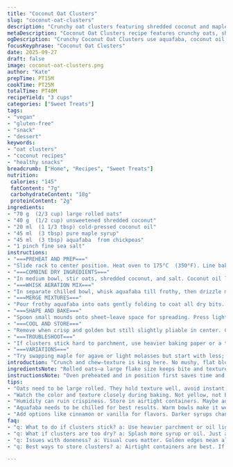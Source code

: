 ```yaml
---
title: "Coconut Oat Clusters"
slug: "coconut-oat-clusters"
description: "Crunchy oat clusters featuring shredded coconut and maple syrup, baked until golden and slightly chewy. Uses aquafaba instead of egg white, and cold-pressed coconut oil for a richer aroma and texture. A sprinkle of sea salt on top brightens flavors, balancing sweetness. Suitable for vegan, gluten-free, and dairy-free diets. Baking time adjusted to develop color and caramel notes without burning. Fluffy aquafaba aerates the mixture, ensuring light clusters instead of dense clumps. Practical tips for stirring clusters mid-bake, preventing overbrowning, and storing to keep crispness."
metaDescription: "Coconut Oat Clusters recipe features crunchy oats, shredded coconut, and aquafaba for a vegan treat. Perfect snack for any occasion."
ogDescription: "Crunchy Coconut Oat Clusters use aquafaba, coconut oil, and maple syrup for a delightful vegan snack. Crisp and chewy in every bite."
focusKeyphrase: "Coconut Oat Clusters"
date: 2025-09-27
draft: false
image: coconut-oat-clusters.png
author: "Kate"
prepTime: PT15M
cookTime: PT25M
totalTime: PT40M
recipeYield: "3 cups"
categories: ["Sweet Treats"]
tags:
- "vegan"
- "gluten-free"
- "snack"
- "dessert"
keywords:
- "oat clusters"
- "coconut recipes"
- "healthy snacks"
breadcrumb: ["Home", "Recipes", "Sweet Treats"]
nutrition: 
 calories: "145"
 fatContent: "7g"
 carbohydrateContent: "18g"
 proteinContent: "2g"
ingredients:
- "70 g  (2/3 cup) large rolled oats"
- "40 g  (1/2 cup) unsweetened shredded coconut"
- "20 ml  (1 1/3 tbsp) cold-pressed coconut oil"
- "45 ml  (3 tbsp) pure maple syrup"
- "45 ml  (3 tbsp) aquafaba  from chickpeas"
- "1 pinch fine sea salt"
instructions:
- "===PREHEAT AND PREP==="
- "Slide rack to center position. Heat oven to 175°C  (350°F). Line baking sheet with parchment. Water evaporates better on middle rack—crisp edges more reliable here."
- "===COMBINE DRY INGREDIENTS==="
- "In medium bowl, stir oats, shredded coconut, and salt. Coconut oil liquid at room temp? Warm slightly or mix with spoon tip to coat flakes evenly. Oil helps browning and clump formation; don’t skip or substitute with butter - too heavy and wet."
- "===WHISK AERATION MIX==="
- "In separate chilled bowl, whisk aquafaba till frothy, then drizzle maple syrup gradually, whipping continually until soft peaks form. This foamy mix traps air, keeps clusters light, and replaces egg whites safely."
- "===MERGE MIXTURES==="
- "Pour frothy aquafaba into oats gently folding to coat all dry bits. Avoid overmixing – destroys air bubbles, leads to dense clusters. Clumps form if oats don’t evenly moisten; add tiny splash more syrup or oil if too dry."
- "===SHAPE AND BAKE==="
- "Spoon small mounds onto sheet—leave space for spreading. Press lightly to bind but not flatten, traditional clusters count on irregular surface for crunch. Pop in oven, bake ~25 minutes, stirring gently at 10 and 18 minutes. Keep close watch: golden edges and toasted aroma cue doneness; if mix darkens fast, reduce heat next bake."
- "===COOL AND STORE==="
- "Remove when crisp and golden but still slightly pliable in center. Cool on tray; residual heat finishes drying. Store airtight for up to three weeks to maintain crunch. Humidity ruins crisping—add desiccant pack or store in fridge if needed."
- "===TROUBLESHOOT==="
- "If clusters stick hard to parchment, use heavier baking paper or a thin layer of oil before shaping. Overbaking lends burnt bitterness; underbaking leads to sogginess—trust visual and aroma indicators, not just time."
- "===VARIATIONS==="
- "Try swapping maple for agave or light molasses but start with less; darker syrups darken mixture quickly. Toast coconut first for smoky dimension. Add cinnamon or vanilla powder to dry mix for subtle warmth."
introduction: "Crunch and chew—texture is king here. No mushy, flat blobs or burnt clumps allowed. Clusters from oats and coconut need just enough syrup and oil to bind, but stay loose, nimble. Aquafaba whips air into mix like egg white, keeps everything light and airy instead heavy and clumpy. Coconut oil', different animal fats' subtle coconutty scent carries aroma through the bake. Watch the color—not yellow, not brown but toasted golden; that’s the sweet spot between raw oats and bitter overdone. Toss, stir, and press carefully—clumping is touchy. Cooking time tight; watch, smell, feel. Store airtight; humidity kills crunch. Keep an eye on oven hot spots. The secret—texture control."
ingredientsNote: "Rolled oats—a large flake size keeps bite and texture. Instant oats fall apart too fast, steal chew. Unsweetened shredded coconut is less oily than flakes; flakes add chunks but also fatiness that may burn sooner. Coconut oil outperforms neutral vegetable oils by giving richer aroma and better crystallization when cool. Maple syrup has balanced sweetness and viscosity for binding; liquid sweeteners with higher water content weaken clusters. Aquafaba whips better chilled—warm bowls or warmer syrup makes it weep and collapse. Coarse sea salt sprinkled on brings flavor lift against sweet. Precise measure important; too oily or too syrupy ruins clumping and baking consistency."
instructionsNote: "Oven preheated and in position first saves time and ensures even bake. Cool bowls speed aquafaba whipping—warmty kills foam stability instantly. Gently fold aquafaba into dry mix just until coated—overmix breaks bubbles, cluster density screws up. Baking needs intermittent stirring—clusters touch hot air more evenly, avoid burnt edges or raw centers. Visual cues key: golden edges and coconut aroma sharpness mark readiness. Overbaking turns coconut bitterness; underbaking leaves chewiness. Press mounds gently with fingers or back of spoon—too flat means brittle shards, too loose, fall apart. Cool completely on tray before transferring; warm clusters are fragile. Store airtight at room temperature, avoid moisture ingress. If humidity high, refrigerate but know this may soften texture slightly."
tips:
- "Oats need to be large rolled. They hold texture well, avoid instant oats. Overly mushy and falling apart. Coconut oil is key, gives aroma, aids clumping."
- "Watch the color and texture closely during baking. Not yellow, not brown. Golden cues indicate readiness. Stir gently midway to ensure even cooking."
- "Humidity can ruin crispiness. Store in airtight containers. Maybe add desiccant packs for longer freshness. If clusters feel soft, refrigerate."
- "Aquafaba needs to be chilled for best results. Warm bowls make it weep; keep mixing until soft peaks form. Whipping well is critical."
- "Add options like cinnamon or vanilla for flavors. Darker syrups change the mix quickly; go lighter if unsure. Toast coconut for smoky notes."
faq:
- "q: What to do if clusters stick? a: Use heavier parchment or oil lightly beforehand. This helps. Avoid burnt edges; check visually during baking."
- "q: What if clusters are too dry? a: Splash more syrup or oil. Just a bit. Water content in other liquids could weaken; be cautious with ratios."
- "q: Issues with doneness? a: Visual cues matter. Golden edges mean almost ready. Too dark? Reduce heat next time. Don’t rely just on time."
- "q: Best ways to store clusters? a: Airtight containers are best. If humid, refrigerate but know it changes texture slightly. Option for desiccants."

---
```

